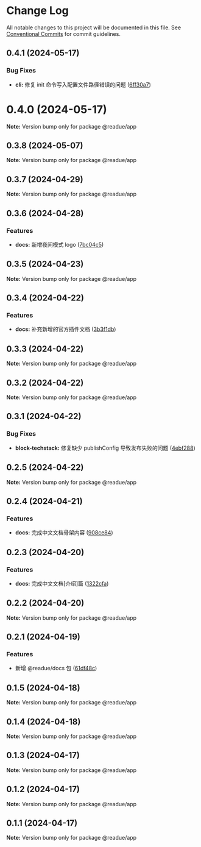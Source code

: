 # Change Log

All notable changes to this project will be documented in this file.
See [Conventional Commits](https://conventionalcommits.org) for commit guidelines.

## 0.4.1 (2024-05-17)


### Bug Fixes

* **cli:** 修复 init 命令写入配置文件路径错误的问题 ([6ff30a7](https://github.com/lexmin0412/readue/commit/6ff30a727cc2c1b3b21dcaeffdb2902a40e91238))





# 0.4.0 (2024-05-17)

**Note:** Version bump only for package @readue/app





## 0.3.8 (2024-05-07)

**Note:** Version bump only for package @readue/app





## 0.3.7 (2024-04-29)

**Note:** Version bump only for package @readue/app





## 0.3.6 (2024-04-28)


### Features

* **docs:** 新增夜间模式 logo ([7bc04c5](https://github.com/lexmin0412/readue/commit/7bc04c5b73679e343b67d735e24a1b2a158fd943))





## 0.3.5 (2024-04-23)

**Note:** Version bump only for package @readue/app





## 0.3.4 (2024-04-22)


### Features

* **docs:** 补充新增的官方插件文档 ([3b3f1db](https://github.com/lexmin0412/readue/commit/3b3f1db5ff0b20a5fe1a7d38ba67093e30b38118))





## 0.3.3 (2024-04-22)

**Note:** Version bump only for package @readue/app





## 0.3.2 (2024-04-22)

**Note:** Version bump only for package @readue/app





## 0.3.1 (2024-04-22)


### Bug Fixes

* **block-techstack:** 修复缺少 publishConfig 导致发布失败的问题 ([4ebf288](https://github.com/lexmin0412/readue/commit/4ebf2881d08f607a6833d131912ef39868b42544))





## 0.2.5 (2024-04-22)

**Note:** Version bump only for package @readue/app





## 0.2.4 (2024-04-21)


### Features

* **docs:** 完成中文文档骨架内容 ([908ce84](https://github.com/lexmin0412/readue/commit/908ce8427d91a7e850ea3a6fd182e730db0798d5))





## 0.2.3 (2024-04-20)


### Features

* **docs:** 完成中文文档[介绍]篇 ([1322cfa](https://github.com/lexmin0412/readue/commit/1322cfaf98d350fa92b68c17a08851c69e1ff52e))





## 0.2.2 (2024-04-20)

**Note:** Version bump only for package @readue/app





## 0.2.1 (2024-04-19)


### Features

* 新增 @readue/docs 包 ([61df48c](https://github.com/lexmin0412/readue/commit/61df48ca86ffa3968ed6472cc656a28ff6330f5c))





## 0.1.5 (2024-04-18)

**Note:** Version bump only for package @readue/app





## 0.1.4 (2024-04-18)

**Note:** Version bump only for package @readue/app





## 0.1.3 (2024-04-17)

**Note:** Version bump only for package @readue/app





## 0.1.2 (2024-04-17)

**Note:** Version bump only for package @readue/app





## 0.1.1 (2024-04-17)

**Note:** Version bump only for package @readue/app
